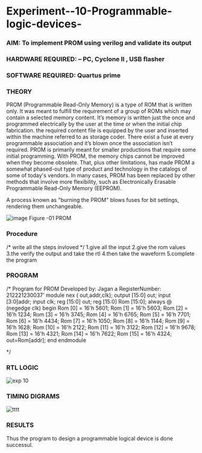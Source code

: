 # Experiment--10-Programmable-logic-devices-
 
### AIM: To implement PROM using verilog and validate its output 
### HARDWARE REQUIRED:  – PC, Cyclone II , USB flasher
### SOFTWARE REQUIRED:   Quartus prime
### THEORY 

 
PROM (Programmable Read-Only Memory) is a type of ROM that is written only. It was meant to fulfill the requirement of a group of ROMs which may contain a selected memory content. It’s memory is written just the once and programmed electrically by the user at the time or when the initial chip fabrication. the required content file is equipped by the user and inserted within the machine referred to as storage coder. There exist a fuse at every programmable association and it’s blown once the association isn’t required.
PROM is primarily meant for smaller productions that require some initial programming. With PROM, the memory chips cannot be improved when they become obsolete. That, plus other limitations, has made PROM a somewhat phased-out type of product and technology in the catalogs of some of today's vendors. In many cases, PROM has been replaced by other methods that involve more flexibility, such as Electronically Erasable Programmable Read-Only Memory (EEPROM).

A process known as "burning the PROM" blows fuses for bit settings, rendering them unchangeable.

![image](https://user-images.githubusercontent.com/36288975/172760743-04a59275-862b-4c42-8d08-8ecbca668c75.png)
Figure -01 PROM 
 
 
### Procedure
/* write all the steps invloved */
1.give all the input
2.give the rom values
3.the verify the output and take the rtl
4.then take the waveform
5.complete the program


### PROGRAM 
/*
Program for PROM 
Developed by: Jagan a
RegisterNumber: 212221230037'
module nex ( out,addr,clk);
output [15:0] out;
input [3:0]addr;
input clk;
reg [15:0] out;
reg [15:0] Rom [15:0];
always @ (negedge clk)
begin 
Rom [0] = 16'h 5601;
Rom [1] = 16'h 5603;
Rom [2] = 16'h 1234;
Rom [3] = 16'h 3745;
Rom [4] = 16'h 6765;
Rom [5] = 16'h 7701;
Rom [6] = 16'h 4434;
Rom [7] = 16'h 1050;
Rom [8] = 16'h 1144;
Rom [9] = 16'h 1628;
Rom [10] = 16'h 2122;
Rom [11] = 16'h 3122;
Rom [12] = 16'h 9678;
Rom [13] = 16'h 4321;
Rom [14] = 16'h 7622;
Rom [15] = 16'h 4324;
out=Rom[addr];
end
endmodule

*/






### RTL LOGIC  



![exp 10](https://user-images.githubusercontent.com/59290560/172764181-7133e4f8-f62f-441a-8aed-48b2f0708bee.png)





### TIMING DIGRAMS  



![tttt](https://user-images.githubusercontent.com/59290560/172764791-160b0821-95bf-4a0a-8bde-7df13cb568a7.jpeg)



### RESULTS 
Thus the program to design a programmable logical device is done successul.
